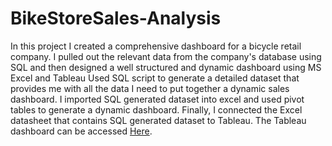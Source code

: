 # BikeStoreSales-Analysis
In this project I created a comprehensive dashboard for a bicycle retail company.
I pulled out the relevant data from the company's database using SQL and then designed a well structured  and dynamic dashboard using MS Excel and Tableau
Used SQL script to generate a detailed dataset that provides me with all the data I need to put together a dynamic sales dashboard. I imported SQL generated dataset into excel and used pivot tables to generate a dynamic dashboard.
Finally, I connected the Excel datasheet that contains SQL generated dataset to Tableau.
The Tableau dashboard can be accessed [Here](https://public.tableau.com/views/BikeStoreDashboard_16794957818650/Dashboard1?:language=en-US&:display_count=n&:origin=viz_share_link).
